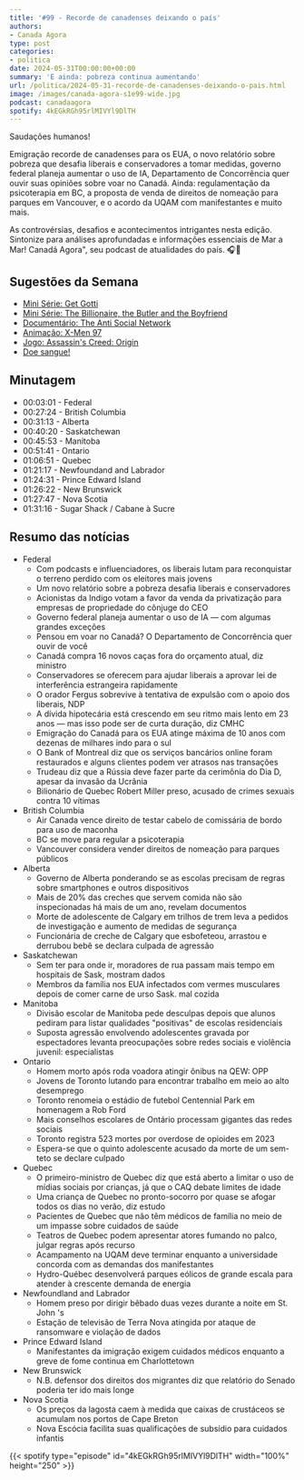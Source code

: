 ```yaml
---
title: '#99 - Recorde de canadenses deixando o país'
authors:
- Canada Agora
type: post
categories:
- politica
date: 2024-05-31T00:00:00+00:00
summary: 'E ainda: pobreza continua aumentando'
url: /politica/2024-05-31-recorde-de-canadenses-deixando-o-pais.html
image: /images/canada-agora-s1e99-wide.jpg
podcast: canadaagora
spotify: 4kEGkRGh95rlMIVYl9DlTH
---
```


Saudações humanos!

Emigração recorde de canadenses para os EUA, o novo relatório sobre pobreza que desafia
liberais e conservadores a tomar medidas, governo federal planeja aumentar o uso de IA,
Departamento de Concorrência quer ouvir suas opiniões sobre voar no Canadá. Ainda: regulamentação
da psicoterapia em BC, a proposta de venda de direitos de nomeação para parques em Vancouver,
e o acordo da UQAM com manifestantes e muito mais.

As controvérsias, desafios e acontecimentos intrigantes nesta edição. Sintonize para análises
aprofundadas e informações essenciais de Mar a Mar! Canadá Agora", seu podcast de atualidades
do país. 🎧📰

## Sugestões da Semana
- [Mini Série: Get Gotti](https://www.imdb.com/title/tt29333646/)
- [Mini Série: The Billionaire, the Butler and the Boyfriend](https://www.imdb.com/title/tt29692617/)
- [Documentário: The Anti Social Network](https://www.imdb.com/title/tt31189868/)
- [Animação: X-Men 97](https://www.imdb.com/title/tt16026746/)
- [Jogo: Assassin's Creed: Origin](https://www.ubisoft.com/en-ca/game/assassins-creed/origins)
- [Doe sangue!](https://blood.ca)

## Minutagem
- 00:03:01 - Federal
- 00:27:24 - British Columbia
- 00:31:13 - Alberta
- 00:40:20 - Saskatchewan
- 00:45:53 - Manitoba
- 00:51:41 - Ontario
- 01:06:51 - Quebec
- 01:21:17 - Newfoundand and Labrador
- 01:24:31 - Prince Edward Island
- 01:26:22 - New Brunswick
- 01:27:47 - Nova Scotia
- 01:31:16 - Sugar Shack / Cabane à Sucre

## Resumo das notícias
- Federal
  - Com podcasts e influenciadores, os liberais lutam para reconquistar o terreno perdido com os eleitores mais jovens
  - Um novo relatório sobre a pobreza desafia liberais e conservadores
  - Acionistas da Indigo votam a favor da venda da privatização para empresas de propriedade do cônjuge do CEO
  - Governo federal planeja aumentar o uso de IA — com algumas grandes exceções
  - Pensou em voar no Canadá? O Departamento de Concorrência quer ouvir de você
  - Canadá compra 16 novos caças fora do orçamento atual, diz ministro
  - Conservadores se oferecem para ajudar liberais a aprovar lei de interferência estrangeira rapidamente
  - O orador Fergus sobrevive à tentativa de expulsão com o apoio dos liberais, NDP
  - A dívida hipotecária está crescendo em seu ritmo mais lento em 23 anos — mas isso pode ser de curta duração, diz CMHC
  - Emigração do Canadá para os EUA atinge máxima de 10 anos com dezenas de milhares indo para o sul
  - O Bank of Montreal diz que os serviços bancários online foram restaurados e alguns clientes podem ver atrasos nas transações
  - Trudeau diz que a Rússia deve fazer parte da cerimônia do Dia D, apesar da invasão da Ucrânia
  - Bilionário de Quebec Robert Miller preso, acusado de crimes sexuais contra 10 vítimas
- British Columbia
  - Air Canada vence direito de testar cabelo de comissária de bordo para uso de maconha
  - BC se move para regular a psicoterapia
  - Vancouver considera vender direitos de nomeação para parques públicos
- Alberta
  - Governo de Alberta ponderando se as escolas precisam de regras sobre smartphones e outros dispositivos
  - Mais de 20% das creches que servem comida não são inspecionadas há mais de um ano, revelam documentos
  - Morte de adolescente de Calgary em trilhos de trem leva a pedidos de investigação e aumento de medidas de segurança
  - Funcionária de creche de Calgary que esbofeteou, arrastou e derrubou bebê se declara culpada de agressão
- Saskatchewan
  - Sem ter para onde ir, moradores de rua passam mais tempo em hospitais de Sask, mostram dados
  - Membros da família nos EUA infectados com vermes musculares depois de comer carne de urso Sask. mal cozida
- Manitoba
  - Divisão escolar de Manitoba pede desculpas depois que alunos pediram para listar qualidades "positivas" de escolas residenciais
  - Suposta agressão envolvendo adolescentes gravada por espectadores levanta preocupações sobre redes sociais e violência juvenil: especialistas
- Ontario
  - Homem morto após roda voadora atingir ônibus na QEW: OPP
  - Jovens de Toronto lutando para encontrar trabalho em meio ao alto desemprego
  - Toronto renomeia o estádio de futebol Centennial Park em homenagem a Rob Ford
  - Mais conselhos escolares de Ontário processam gigantes das redes sociais
  - Toronto registra 523 mortes por overdose de opioides em 2023
  - Espera-se que o quinto adolescente acusado da morte de um sem-teto se declare culpado
- Quebec
  - O primeiro-ministro de Quebec diz que está aberto a limitar o uso de mídias sociais por crianças, já que o CAQ debate limites de idade
  - Uma criança de Quebec no pronto-socorro por quase se afogar todos os dias no verão, diz estudo
  - Pacientes de Quebec que não têm médicos de família no meio de um impasse sobre cuidados de saúde
  - Teatros de Quebec podem apresentar atores fumando no palco, julgar regras após recurso
  - Acampamento na UQAM deve terminar enquanto a universidade concorda com as demandas dos manifestantes
  - Hydro-Québec desenvolverá parques eólicos de grande escala para atender à crescente demanda de energia
- Newfoundland and Labrador
  - Homem preso por dirigir bêbado duas vezes durante a noite em St. John 's
  - Estação de televisão de Terra Nova atingida por ataque de ransomware e violação de dados
- Prince Edward Island
  - Manifestantes da imigração exigem cuidados médicos enquanto a greve de fome continua em Charlottetown
- New Brunswick
  - N.B. defensor dos direitos dos migrantes diz que relatório do Senado poderia ter ido mais longe
- Nova Scotia
  - Os preços da lagosta caem à medida que caixas de crustáceos se acumulam nos portos de Cape Breton
  - Nova Escócia facilita suas qualificações de subsídio para cuidados infantis

{{< spotify type="episode" id="4kEGkRGh95rlMIVYl9DlTH" width="100%" height="250" >}}

